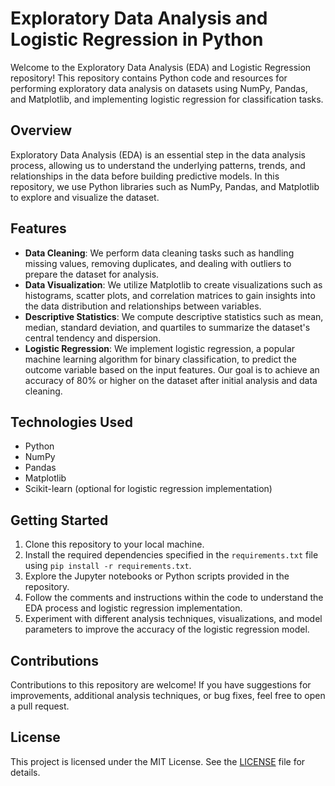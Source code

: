 # Exploratory Data Analysis and Logistic Regression in Python

Welcome to the Exploratory Data Analysis (EDA) and Logistic Regression repository! This repository contains Python code and resources for performing exploratory data analysis on datasets using NumPy, Pandas, and Matplotlib, and implementing logistic regression for classification tasks.

## Overview

Exploratory Data Analysis (EDA) is an essential step in the data analysis process, allowing us to understand the underlying patterns, trends, and relationships in the data before building predictive models. In this repository, we use Python libraries such as NumPy, Pandas, and Matplotlib to explore and visualize the dataset.

## Features

- **Data Cleaning**: We perform data cleaning tasks such as handling missing values, removing duplicates, and dealing with outliers to prepare the dataset for analysis.
- **Data Visualization**: We utilize Matplotlib to create visualizations such as histograms, scatter plots, and correlation matrices to gain insights into the data distribution and relationships between variables.
- **Descriptive Statistics**: We compute descriptive statistics such as mean, median, standard deviation, and quartiles to summarize the dataset's central tendency and dispersion.
- **Logistic Regression**: We implement logistic regression, a popular machine learning algorithm for binary classification, to predict the outcome variable based on the input features. Our goal is to achieve an accuracy of 80% or higher on the dataset after initial analysis and data cleaning.

## Technologies Used

- Python
- NumPy
- Pandas
- Matplotlib
- Scikit-learn (optional for logistic regression implementation)

## Getting Started

1. Clone this repository to your local machine.
2. Install the required dependencies specified in the `requirements.txt` file using `pip install -r requirements.txt`.
3. Explore the Jupyter notebooks or Python scripts provided in the repository.
4. Follow the comments and instructions within the code to understand the EDA process and logistic regression implementation.
5. Experiment with different analysis techniques, visualizations, and model parameters to improve the accuracy of the logistic regression model.

## Contributions

Contributions to this repository are welcome! If you have suggestions for improvements, additional analysis techniques, or bug fixes, feel free to open a pull request.

## License

This project is licensed under the MIT License. See the [LICENSE](LICENSE) file for details.
